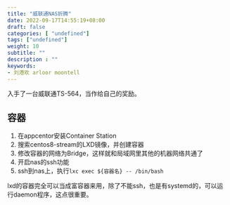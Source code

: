 ```yaml
---
title: "威联通NAS折腾"
date: 2022-09-17T14:55:19+08:00
draft: false
categories: [ "undefined"]
tags: ["undefined"]
weight: 10
subtitle: ""
description : ""
keywords:
- 刘港欢 arloor moontell
---
```


入手了一台威联通TS-564，当作给自己的奖励。
<!--more-->

## 容器

1. 在appcentor安装Container Station
2. 搜索centos8-stream的LXD镜像，并创建容器
3. 修改容器的网络为Bridge，这样就和局域网里其他的机器网络共通了
4. 开启nas的ssh功能
5. ssh到nas上，执行`lxc exec ${容器名} -- /bin/bash`

lxd的容器完全可以当成富容器来用，除了不能ssh，也是有systemd的，可以运行daemon程序，这点很重要。
